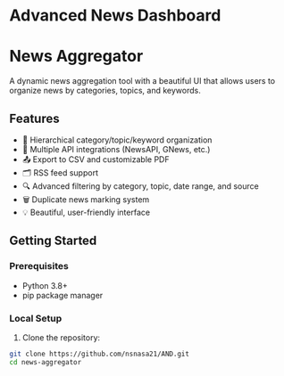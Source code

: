 # Advanced News Dashboard
# News Aggregator

A dynamic news aggregation tool with a beautiful UI that allows users to organize news by categories, topics, and keywords.


## Features

- 📰 Hierarchical category/topic/keyword organization
- 🔌 Multiple API integrations (NewsAPI, GNews, etc.)
- 📤 Export to CSV and customizable PDF
- 🗂️ RSS feed support
- 🔍 Advanced filtering by category, topic, date range, and source
- 🗑️ Duplicate news marking system
- 💡 Beautiful, user-friendly interface

## Getting Started

### Prerequisites
- Python 3.8+
- pip package manager

### Local Setup

1. Clone the repository:
```bash
git clone https://github.com/nsnasa21/AND.git
cd news-aggregator

